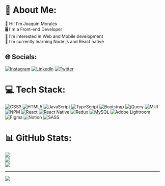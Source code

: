 # 💫 About Me:
👋 Hi! I'm Joaquin Morales<br>🖥️ I'm a Front-end Developer<br>👀 I’m interested in Web and Mobile development<br>🌱 I’m currently learning Node js and React native


## 🌐 Socials:
[![Instagram](https://img.shields.io/badge/Instagram-%23E4405F.svg?logo=Instagram&logoColor=white)](https://instagram.com/joacodev_cl) [![LinkedIn](https://img.shields.io/badge/LinkedIn-%230077B5.svg?logo=linkedin&logoColor=white)](https://linkedin.com/in/joaquin-morales-trincado) [![Twitter](https://img.shields.io/badge/Twitter-%231DA1F2.svg?logo=Twitter&logoColor=white)](https://twitter.com/joacodev_cl) 

# 💻 Tech Stack:
![CSS3](https://img.shields.io/badge/css3-%231572B6.svg?style=for-the-badge&logo=css3&logoColor=white) ![HTML5](https://img.shields.io/badge/html5-%23E34F26.svg?style=for-the-badge&logo=html5&logoColor=white) ![JavaScript](https://img.shields.io/badge/javascript-%23323330.svg?style=for-the-badge&logo=javascript&logoColor=%23F7DF1E) ![TypeScript](https://img.shields.io/badge/typescript-%23007ACC.svg?style=for-the-badge&logo=typescript&logoColor=white) ![Bootstrap](https://img.shields.io/badge/bootstrap-%23563D7C.svg?style=for-the-badge&logo=bootstrap&logoColor=white) ![jQuery](https://img.shields.io/badge/jquery-%230769AD.svg?style=for-the-badge&logo=jquery&logoColor=white) ![MUI](https://img.shields.io/badge/MUI-%230081CB.svg?style=for-the-badge&logo=material-ui&logoColor=white) ![NPM](https://img.shields.io/badge/NPM-%23000000.svg?style=for-the-badge&logo=npm&logoColor=white) ![React](https://img.shields.io/badge/react-%2320232a.svg?style=for-the-badge&logo=react&logoColor=%2361DAFB) ![React Native](https://img.shields.io/badge/react_native-%2320232a.svg?style=for-the-badge&logo=react&logoColor=%2361DAFB) ![Redux](https://img.shields.io/badge/redux-%23593d88.svg?style=for-the-badge&logo=redux&logoColor=white) ![MySQL](https://img.shields.io/badge/mysql-%2300f.svg?style=for-the-badge&logo=mysql&logoColor=white) ![Adobe Lightroom](https://img.shields.io/badge/Adobe%20Lightroom-31A8FF.svg?style=for-the-badge&logo=Adobe%20Lightroom&logoColor=white) 	![Figma](https://img.shields.io/badge/figma-%23F24E1E.svg?style=for-the-badge&logo=figma&logoColor=white) ![Notion](https://img.shields.io/badge/Notion-%23000000.svg?style=for-the-badge&logo=notion&logoColor=white) ![SASS](https://img.shields.io/badge/SASS-hotpink.svg?style=for-the-badge&logo=SASS&logoColor=white)
# 📊 GitHub Stats:
![](https://github-readme-stats.vercel.app/api?username=joaquinmoralest&theme=onedark&hide_border=true&include_all_commits=true&count_private=false)<br/>
![](https://github-readme-streak-stats.herokuapp.com/?user=joaquinmoralest&theme=onedark&hide_border=true)<br/>
![](https://github-readme-stats.vercel.app/api/top-langs/?username=joaquinmoralest&theme=onedark&hide_border=true&include_all_commits=true&count_private=false&layout=compact)

---
[![](https://visitcount.itsvg.in/api?id=joaquinmoralest&icon=0&color=1)](https://visitcount.itsvg.in)
